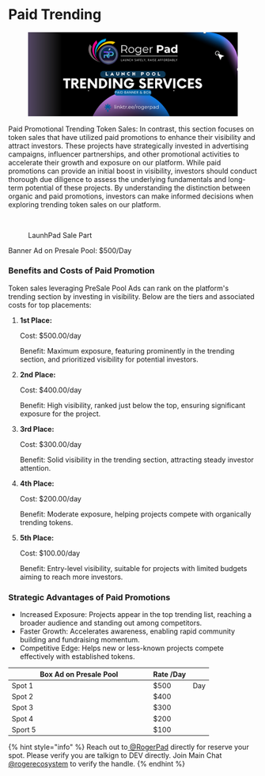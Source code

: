# Paid Trending

<figure><img src="../../.gitbook/assets/18.png" alt=""><figcaption></figcaption></figure>

Paid Promotional Trending Token Sales: In contrast, this section focuses on token sales that have utilized paid promotions to enhance their visibility and attract investors. These projects have strategically invested in advertising campaigns, influencer partnerships, and other promotional activities to accelerate their growth and exposure on our platform. While paid promotions can provide an initial boost in visibility, investors should conduct thorough due diligence to assess the underlying fundamentals and long-term potential of these projects. By understanding the distinction between organic and paid promotions, investors can make informed decisions when exploring trending token sales on our platform.

<figure><img src="../../.gitbook/assets/Screenshot 2024-08-18 at 10.50.35 PM.png" alt=""><figcaption><p>LaunhPad Sale Part</p></figcaption></figure>

Banner Ad on Presale Pool: $500/Day



### Benefits and Costs of Paid Promotion

Token sales leveraging PreSale Pool Ads can rank on the platform's trending section by investing in visibility. Below are the tiers and associated costs for top placements:

1.  **1st Place:**

    Cost: $500.00/day

    Benefit: Maximum exposure, featuring prominently in the trending section, and prioritized visibility for potential investors.
2.  **2nd Place:**

    Cost: $400.00/day

    Benefit: High visibility, ranked just below the top, ensuring significant exposure for the project.
3.  **3rd Place:**

    Cost: $300.00/day

    Benefit: Solid visibility in the trending section, attracting steady investor attention.
4.  **4th Place:**

    Cost: $200.00/day

    Benefit: Moderate exposure, helping projects compete with organically trending tokens.
5.  **5th Place:**

    Cost: $100.00/day

    Benefit: Entry-level visibility, suitable for projects with limited budgets aiming to reach more investors.

### Strategic Advantages of Paid Promotions

* Increased Exposure: Projects appear in the top trending list, reaching a broader audience and standing out among competitors.
* Faster Growth: Accelerates awareness, enabling rapid community building and fundraising momentum.
* Competitive Edge: Helps new or less-known projects compete effectively with established tokens.

<table><thead><tr><th width="272">Box Ad on Presale Pool</th><th>Rate /Day</th><th data-hidden></th></tr></thead><tbody><tr><td>Spot 1</td><td>$500</td><td>Day</td></tr><tr><td>Spot 2</td><td>$400</td><td></td></tr><tr><td>Spot 3</td><td>$300</td><td></td></tr><tr><td>Spot 4</td><td>$200</td><td></td></tr><tr><td>Sport 5</td><td>$100</td><td></td></tr></tbody></table>



{% hint style="info" %}
Reach out to[ @RogerPad](https://t.me/rogerpad) directly for reserve your spot.  Please verify you are talkign to DEV directly.  Join Main Chat [@rogerecosystem](https://t.me/rogerpadecosystem) to verify the handle.
{% endhint %}
